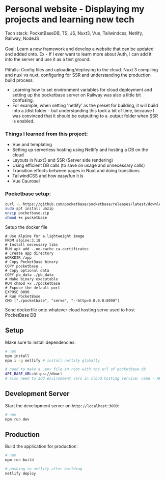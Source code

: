 # Personal website - Displaying my projects and learning new tech
Tech stack: PocketBaseDB, TS, JS, Nuxt3, Vue, Tailwindcss, Netlify, Railway, NodeJS
<br> <br>
Goal: Learn a new framework and develop a website that can be updated and added onto. Ex - If I ever want to learn more about Auth, I can add it into the server and use it as a test ground.
<br> <br>
Pitfalls: Config files and uploading/deploying to the cloud. Nuxt 3 compiling and nuxi vs nuxt, configuring for SSR and understanding the production build process.
- Learning how to set environment variables for cloud deployment and setting up the pocketbase server on Railway was also a little bit confusing.
- For example, when setting 'netlify' as the preset for building, it will build into a /dist folder - but understanding this took a bit of time, because I was convinced that it should be outputting to a .output folder when SSR is enabled.

### Things I learned from this project:
- Vue and templating
- Setting up serverless hosting using Netlify and hosting a DB on the cloud
- Layouts in Nuxt3 and SSR (Server side rendering)
- Using efficient DB calls (to save on usage and unnecessary calls)
- Transition effects between pages in Nuxt and doing transitions
- TailwindCSS and how easy/fun it is
- Vue Caurosel 

### Pocketbase setup:
```bash
curl -L https://github.com/pocketbase/pocketbase/releases/latest/download/pocketbase_0.21.0_linux_amd64.zip -o pocketbase.zip
sudo apt install unzip
unzip pocketbase.zip
chmod +x pocketbase
```

Setup the docker file
```docker
# Use Alpine for a lightweight image
FROM alpine:3.18
# Install necessary libs
RUN apk add --no-cache ca-certificates
# Create app directory
WORKDIR /app
# Copy PocketBase binary
COPY pocketbase .
# Copy optional data
COPY pb_data ./pb_data
# Make binary executable
RUN chmod +x ./pocketbase
# Expose the default port
EXPOSE 8090
# Run PocketBase
CMD ["./pocketbase", "serve", "--http=0.0.0.0:8090"]
```
Send dockerfile onto whatever cloud hosting serve used to host PocketBase DB

## Setup

Make sure to install dependencies:

```bash
# npm
npm install
npm i -g netlify # install netlify globally
```

```bash
# need to make a .env file in root with the url of pocketbase db
API_BASE_URL=https://dburl
# also need to add environment vars in cloud hosting service: name - API_BASE_URL, url - url
```

## Development Server

Start the development server on `http://localhost:3000`:
```bash
# npm
npm run dev
```

## Production

Build the application for production:

```bash
# npm
npm run build

# pushing to netlify after building
netlify deploy
```

